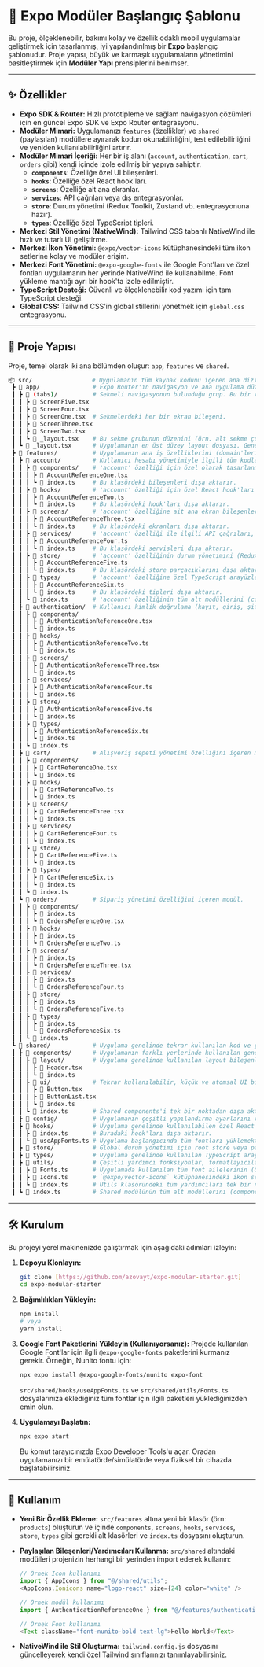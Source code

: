 # 🚀 Expo Modüler Başlangıç Şablonu

Bu proje, ölçeklenebilir, bakımı kolay ve özellik odaklı mobil uygulamalar geliştirmek için tasarlanmış, iyi yapılandırılmış bir **Expo** başlangıç şablonudur. Proje yapısı, büyük ve karmaşık uygulamaların yönetimini basitleştirmek için **Modüler Yapı** prensiplerini benimser.

---

## ✨ Özellikler

- **Expo SDK & Router:** Hızlı prototipleme ve sağlam navigasyon çözümleri için en güncel Expo SDK ve Expo Router entegrasyonu.
- **Modüler Mimari:** Uygulamanızı `features` (özellikler) ve `shared` (paylaşılan) modüllere ayırarak kodun okunabilirliğini, test edilebilirliğini ve yeniden kullanılabilirliğini artırır.
- **Modüler Mimari İçeriği:** Her bir iş alanı (`account`, `authentication`, `cart`, `orders` gibi) kendi içinde izole edilmiş bir yapıya sahiptir.
  - **`components`**: Özelliğe özel UI bileşenleri.
  - **`hooks`**: Özelliğe özel React hook'ları.
  - **`screens`**: Özelliğe ait ana ekranlar.
  - **`services`**: API çağrıları veya dış entegrasyonlar.
  - **`store`**: Durum yönetimi (Redux Toolkit, Zustand vb. entegrasyonuna hazır).
  - **`types`**: Özelliğe özel TypeScript tipleri.
- **Merkezi Stil Yönetimi (NativeWind):** Tailwind CSS tabanlı NativeWind ile hızlı ve tutarlı UI geliştirme.
- **Merkezi İkon Yönetimi:** `@expo/vector-icons` kütüphanesindeki tüm ikon setlerine kolay ve modüler erişim.
- **Merkezi Font Yönetimi:** `@expo-google-fonts` ile Google Font'ları ve özel fontları uygulamanın her yerinde NativeWind ile kullanabilme. Font yükleme mantığı ayrı bir hook'ta izole edilmiştir.
- **TypeScript Desteği:** Güvenli ve ölçeklenebilir kod yazımı için tam TypeScript desteği.
- **Global CSS:** Tailwind CSS'in global stillerini yönetmek için `global.css` entegrasyonu.

---

## 📂 Proje Yapısı

Proje, temel olarak iki ana bölümden oluşur: `app`, `features` ve `shared`.

```bash
📦 src/                 # Uygulamanın tüm kaynak kodunu içeren ana dizin.
 ┣ 📂 app/               # Expo Router'ın navigasyon ve ana uygulama düzenini yönettiği dizin.
 ┃ ┣ 📂 (tabs)/          # Sekmeli navigasyonun bulunduğu grup. Bu bir route grubu olduğu için parantez içinde.
 ┃ ┃ ┣ 📜 ScreenFive.tsx
 ┃ ┃ ┣ 📜 ScreenFour.tsx
 ┃ ┃ ┣ 📜 ScreenOne.tsx  # Sekmelerdeki her bir ekran bileşeni.
 ┃ ┃ ┣ 📜 ScreenThree.tsx
 ┃ ┃ ┣ 📜 ScreenTwo.tsx
 ┃ ┃ ┗ 📜 _layout.tsx    # Bu sekme grubunun düzenini (örn. alt sekme çubuğu) ve navigasyonunu tanımlayan layout dosyası.
 ┃ ┗ 📜 _layout.tsx      # Uygulamanın en üst düzey layout dosyası. Genel navigasyon stack'i, font yükleme, Splash Screen yönetimi gibi global ayarlar burada yapılır.
 ┣ 📂 features/          # Uygulamanın ana iş özelliklerini (domain'leri) barındıran dizin. Her alt klasör bir "özellik" veya "modül"dür.
 ┃ ┣ 📂 account/         # Kullanıcı hesabı yönetimiyle ilgili tüm kodları içeren özellik modülü.
 ┃ ┃ ┣ 📂 components/    # 'account' özelliği için özel olarak tasarlanmış UI bileşenleri.
 ┃ ┃ ┃ ┣ 📜 AccountReferenceOne.tsx
 ┃ ┃ ┃ ┗ 📜 index.ts     # Bu klasördeki bileşenleri dışa aktarır.
 ┃ ┃ ┣ 📂 hooks/         # 'account' özelliği için özel React hook'ları (örn. profil verilerini getiren bir hook).
 ┃ ┃ ┃ ┣ 📜 AccountReferenceTwo.ts
 ┃ ┃ ┃ ┗ 📜 index.ts     # Bu klasördeki hook'ları dışa aktarır.
 ┃ ┃ ┣ 📂 screens/       # 'account' özelliğine ait ana ekran bileşenleri (örn. Profil Ayarları Ekranı).
 ┃ ┃ ┃ ┣ 📜 AccountReferenceThree.tsx
 ┃ ┃ ┃ ┗ 📜 index.ts     # Bu klasördeki ekranları dışa aktarır.
 ┃ ┃ ┣ 📂 services/      # 'account' özelliği ile ilgili API çağrıları, veri işleme veya diğer dış entegrasyon mantığı.
 ┃ ┃ ┃ ┣ 📜 AccountReferenceFour.ts
 ┃ ┃ ┃ ┗ 📜 index.ts     # Bu klasördeki servisleri dışa aktarır.
 ┃ ┃ ┣ 📂 store/         # 'account' özelliğinin durum yönetimini (Redux Toolkit slice'lar, Zustand store'lar vb.) içeren kısım.
 ┃ ┃ ┃ ┣ 📜 AccountReferenceFive.ts
 ┃ ┃ ┃ ┗ 📜 index.ts     # Bu klasördeki store parçacıklarını dışa aktarır.
 ┃ ┃ ┣ 📂 types/         # 'account' özelliğine özel TypeScript arayüzleri ve tipler (örn. User nesnesi tipi).
 ┃ ┃ ┃ ┣ 📜 AccountReferenceSix.ts
 ┃ ┃ ┃ ┗ 📜 index.ts     # Bu klasördeki tipleri dışa aktarır.
 ┃ ┃ ┗ 📜 index.ts       # 'account' özelliğinin tüm alt modüllerini (components, hooks vb.) tek bir noktadan dışa aktarır.
 ┃ ┣ 📂 authentication/  # Kullanıcı kimlik doğrulama (kayıt, giriş, şifre sıfırlama) özelliğini içeren modül. Yapısı 'account' ile aynıdır.
 ┃ ┃ ┣ 📂 components/
 ┃ ┃ ┃ ┣ 📜 AuthenticationReferenceOne.tsx
 ┃ ┃ ┃ ┗ 📜 index.ts
 ┃ ┃ ┣ 📂 hooks/
 ┃ ┃ ┃ ┣ 📜 AuthenticationReferenceTwo.ts
 ┃ ┃ ┃ ┗ 📜 index.ts
 ┃ ┃ ┣ 📂 screens/
 ┃ ┃ ┃ ┣ 📜 AuthenticationReferenceThree.tsx
 ┃ ┃ ┃ ┗ 📜 index.ts
 ┃ ┃ ┣ 📂 services/
 ┃ ┃ ┃ ┣ 📜 AuthenticationReferenceFour.ts
 ┃ ┃ ┃ ┗ 📜 index.ts
 ┃ ┃ ┣ 📂 store/
 ┃ ┃ ┃ ┣ 📜 AuthenticationReferenceFive.ts
 ┃ ┃ ┃ ┗ 📜 index.ts
 ┃ ┃ ┣ 📂 types/
 ┃ ┃ ┃ ┣ 📜 AuthenticationReferenceSix.ts
 ┃ ┃ ┃ ┗ 📜 index.ts
 ┃ ┃ ┗ 📜 index.ts
 ┃ ┣ 📂 cart/            # Alışveriş sepeti yönetimi özelliğini içeren modül. Yapısı diğer özellik modülleriyle benzerdir.
 ┃ ┃ ┣ 📂 components/
 ┃ ┃ ┃ ┣ 📜 CartReferenceOne.tsx
 ┃ ┃ ┃ ┗ 📜 index.ts
 ┃ ┃ ┣ 📂 hooks/
 ┃ ┃ ┃ ┣ 📜 CartReferenceTwo.ts
 ┃ ┃ ┃ ┗ 📜 index.ts
 ┃ ┃ ┣ 📂 screens/
 ┃ ┃ ┃ ┣ 📜 CartReferenceThree.tsx
 ┃ ┃ ┃ ┗ 📜 index.ts
 ┃ ┃ ┣ 📂 services/
 ┃ ┃ ┃ ┣ 📜 CartReferenceFour.ts
 ┃ ┃ ┃ ┗ 📜 index.ts
 ┃ ┃ ┣ 📂 store/
 ┃ ┃ ┃ ┣ 📜 CartReferenceFive.ts
 ┃ ┃ ┃ ┗ 📜 index.ts
 ┃ ┃ ┣ 📂 types/
 ┃ ┃ ┃ ┣ 📜 CartReferenceSix.ts
 ┃ ┃ ┃ ┗ 📜 index.ts
 ┃ ┃ ┗ 📜 index.ts
 ┃ ┗ 📂 orders/          # Sipariş yönetimi özelliğini içeren modül.
 ┃ ┃ ┣ 📂 components/
 ┃ ┃ ┃ ┣ 📜 index.ts
 ┃ ┃ ┃ ┗ 📜 OrdersReferenceOne.tsx
 ┃ ┃ ┣ 📂 hooks/
 ┃ ┃ ┃ ┣ 📜 index.ts
 ┃ ┃ ┃ ┗ 📜 OrdersReferenceTwo.ts
 ┃ ┃ ┣ 📂 screens/
 ┃ ┃ ┃ ┣ 📜 index.ts
 ┃ ┃ ┃ ┗ 📜 OrdersReferenceThree.tsx
 ┃ ┃ ┣ 📂 services/
 ┃ ┃ ┃ ┣ 📜 index.ts
 ┃ ┃ ┃ ┗ 📜 OrdersReferenceFour.ts
 ┃ ┃ ┣ 📂 store/
 ┃ ┃ ┃ ┣ 📜 index.ts
 ┃ ┃ ┃ ┗ 📜 OrdersReferenceFive.ts
 ┃ ┃ ┣ 📂 types/
 ┃ ┃ ┃ ┣ 📜 index.ts
 ┃ ┃ ┃ ┗ 📜 OrdersReferenceSix.ts
 ┃ ┃ ┗ 📜 index.ts
 ┗ 📂 shared/            # Uygulama genelinde tekrar kullanılan kod ve yardımcılar. Buradaki bileşenler/fonksiyonlar bir özelliğe özel değildir.
 ┃ ┣ 📂 components/      # Uygulamanın farklı yerlerinde kullanılan genel UI bileşenleri.
 ┃ ┃ ┣ 📂 layout/        # Uygulama genelinde kullanılan layout bileşenleri (örn. genel bir Header veya Footer).
 ┃ ┃ ┃ ┣ 📜 Header.tsx
 ┃ ┃ ┃ ┗ 📜 index.ts
 ┃ ┃ ┣ 📂 ui/            # Tekrar kullanılabilir, küçük ve atomsal UI bileşenleri (örn. Button, Input, Card).
 ┃ ┃ ┃ ┣ 📜 Button.tsx
 ┃ ┃ ┃ ┣ 📜 ButtonList.tsx
 ┃ ┃ ┃ ┗ 📜 index.ts
 ┃ ┃ ┗ 📜 index.ts       # Shared components'i tek bir noktadan dışa aktarır.
 ┃ ┣ 📂 config/          # Uygulamanın çeşitli yapılandırma ayarlarını ve sabitlerini barındırır. (API anahtarları, uygulama sabitleri vb.)
 ┃ ┣ 📂 hooks/           # Uygulama genelinde kullanılabilen özel React hook'ları.
 ┃ ┃ ┣ 📜 index.ts       # Buradaki hook'ları dışa aktarır.
 ┃ ┃ ┗ 📜 useAppFonts.ts # Uygulama başlangıcında tüm fontları yüklemekten sorumlu özel hook.
 ┃ ┣ 📂 store/           # Global durum yönetimi için root store veya paylaşılan store yapılandırmaları (örneğin Redux store).
 ┃ ┣ 📂 types/           # Uygulama genelinde kullanılan TypeScript arayüzleri ve tipler (API yanıt tipleri, global durum tipleri vb.).
 ┃ ┣ 📂 utils/           # Çeşitli yardımcı fonksiyonlar, formatlayıcılar, validasyonlar ve sabit tanımları.
 ┃ ┃ ┣ 📜 Fonts.ts       # Uygulamada kullanılan tüm font ailelerinin (Google Fonts veya özel fontlar) isimlerini ve varyasyonlarını tanımlayan dosya.
 ┃ ┃ ┣ 📜 Icons.ts       # `@expo/vector-icons` kütüphanesindeki ikon setlerini merkezi olarak dışa aktaran dosya.
 ┃ ┃ ┗ 📜 index.ts       # Utils klasöründeki tüm yardımcıları tek bir noktadan dışa aktarır.
 ┃ ┗ 📜 index.ts         # Shared modülünün tüm alt modüllerini (components, hooks, utils vb.) tek bir noktadan dışa aktarır.
```

---

## 🛠️ Kurulum

Bu projeyi yerel makinenizde çalıştırmak için aşağıdaki adımları izleyin:

1.  **Depoyu Klonlayın:**

    ```bash
    git clone [https://github.com/azovayt/expo-modular-starter.git]
    cd expo-modular-starter
    ```

2.  **Bağımlılıkları Yükleyin:**

    ```bash
    npm install
    # veya
    yarn install
    ```

3.  **Google Font Paketlerini Yükleyin (Kullanıyorsanız):**
    Projede kullanılan Google Font'lar için ilgili `@expo-google-fonts` paketlerini kurmanız gerekir. Örneğin, Nunito fontu için:

    ```bash
    npx expo install @expo-google-fonts/nunito expo-font
    ```

    `src/shared/hooks/useAppFonts.ts` ve `src/shared/utils/Fonts.ts` dosyalarınıza eklediğiniz tüm fontlar için ilgili paketleri yüklediğinizden emin olun.

4.  **Uygulamayı Başlatın:**
    ```bash
    npx expo start
    ```
    Bu komut tarayıcınızda Expo Developer Tools'u açar. Oradan uygulamanızı bir emülatörde/simülatörde veya fiziksel bir cihazda başlatabilirsiniz.

---

## 🚀 Kullanım

- **Yeni Bir Özellik Ekleme:** `src/features` altına yeni bir klasör (örn: `products`) oluşturun ve içinde `components`, `screens`, `hooks`, `services`, `store`, `types` gibi gerekli alt klasörleri ve `index.ts` dosyasını oluşturun.
- **Paylaşılan Bileşenleri/Yardımcıları Kullanma:** `src/shared` altındaki modülleri projenizin herhangi bir yerinden import ederek kullanın:

  ```typescript
  // Örnek Icon kullanımı
  import { AppIcons } from "@/shared/utils";
  <AppIcons.Ionicons name="logo-react" size={24} color="white" />
  ```

  ```typescript
  // Örnek modül kullanımı
  import { AuthenticationReferenceOne } from "@/features/authentication/components";
  ```

  ```typescript
  // Örnek Font kullanımı
  <Text className="font-nunito-bold text-lg">Hello World</Text>
  ```

- **NativeWind ile Stil Oluşturma:** `tailwind.config.js` dosyasını güncelleyerek kendi özel Tailwind sınıflarınızı tanımlayabilirsiniz.
